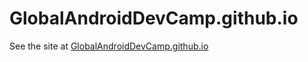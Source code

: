 GlobalAndroidDevCamp.github.io
==============================

See the site at [GlobalAndroidDevCamp.github.io](http://GlobalAndroidDevCamp.github.io)
